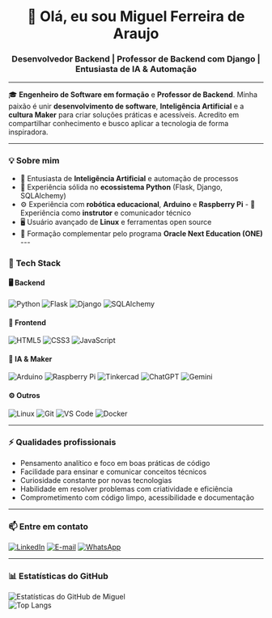 <h1 align="center">👋 Olá, eu sou <strong>Miguel Ferreira de Araujo</strong></h1>
<h3 align="center">Desenvolvedor Backend | Professor de Backend com Django | Entusiasta de IA & Automação</h3>

---

🎓 **Engenheiro de Software em formação** e **Professor de Backend**.
Minha paixão é unir **desenvolvimento de software**, **Inteligência Artificial** e a **cultura Maker** para criar soluções práticas e acessíveis. Acredito em compartilhar conhecimento e busco aplicar a tecnologia de forma inspiradora.

---

### 💡 Sobre mim

- 🧠 Entusiasta de **Inteligência Artificial** e automação de processos  
- 🐍 Experiência sólida no **ecossistema Python** (Flask, Django, SQLAlchemy)  
- ⚙️ Experiência com **robótica educacional**, **Arduino** e **Raspberry Pi** - 💬 Experiência como **instrutor** e comunicador técnico  
- 🖥️ Usuário avançado de **Linux** e ferramentas open source  
- 🚀 Formação complementar pelo programa **Oracle Next Education (ONE)** ---

### 🧰 **Tech Stack**

#### 🖥️ Backend
![Python](https://img.shields.io/badge/Python-3776AB?style=for-the-badge&logo=python&logoColor=white)
![Flask](https://img.shields.io/badge/Flask-000000?style=for-the-badge&logo=flask&logoColor=white)
![Django](https://img.shields.io/badge/Django-092E20?style=for-the-badge&logo=django&logoColor=white)
![SQLAlchemy](https://img.shields.io/badge/SQLAlchemy-D71F00?style=for-the-badge&logo=python&logoColor=white)

#### 🎨 Frontend
![HTML5](https://img.shields.io/badge/HTML5-E34F26?style=for-the-badge&logo=html5&logoColor=white)
![CSS3](https://img.shields.io/badge/CSS3-1572B6?style=for-the-badge&logo=css3&logoColor=white)
![JavaScript](https://img.shields.io/badge/JavaScript-F7E018?style=for-the-badge&logo=javascript&logoColor=black)

#### 🧠 IA & Maker
![Arduino](https://img.shields.io/badge/Arduino-00979D?style=for-the-badge&logo=arduino&logoColor=white)
![Raspberry Pi](https://img.shields.io/badge/Raspberry%20Pi-A22846?style=for-the-badge&logo=raspberrypi&logoColor=white)
![Tinkercad](https://img.shields.io/badge/Tinkercad-FF8800?style=for-the-badge&logo=autodesk&logoColor=white)
![ChatGPT](https://img.shields.io/badge/ChatGPT-74AA9C?style=for-the-badge&logo=openai&logoColor=white)
![Gemini](https://img.shields.io/badge/Gemini-4285F4?style=for-the-badge&logo=google&logoColor=white)

#### ⚙️ Outros
![Linux](https://img.shields.io/badge/Linux-FCC624?style=for-the-badge&logo=linux&logoColor=black)
![Git](https://img.shields.io/badge/Git-F05032?style=for-the-badge&logo=git&logoColor=white)
![VS Code](https://img.shields.io/badge/VS%20Code-007ACC?style=for-the-badge&logo=visualstudiocode&logoColor=white)
![Docker](https://img.shields.io/badge/Docker-2496ED?style=for-the-badge&logo=docker&logoColor=white)

---

### ⚡ **Qualidades profissionais**

- Pensamento analítico e foco em boas práticas de código  
- Facilidade para ensinar e comunicar conceitos técnicos  
- Curiosidade constante por novas tecnologias  
- Habilidade em resolver problemas com criatividade e eficiência  
- Comprometimento com código limpo, acessibilidade e documentação  

---

### 📫 **Entre em contato**

[![LinkedIn](https://img.shields.io/badge/LinkedIn-0077B5?style=for-the-badge&logo=linkedin&logoColor=white)](https://www.linkedin.com/in/miguel-de-araujo)
[![E-mail](https://img.shields.io/badge/Gmail-D14836?style=for-the-badge&logo=gmail&logoColor=white)](mailto:nigelkps1@gmail.com)
[![WhatsApp](https://img.shields.io/badge/WhatsApp-25D366?style=for-the-badge&logo=whatsapp&logoColor=white)](https://wa.me/5521988743980)

---

### 📊 **Estatísticas do GitHub**

![Estatísticas do GitHub de Miguel](https://github-readme-stats.vercel.app/api?username=MiguelFAraujo&show_icons=true&theme=tokyonight&include_all_commits=true&count_private=true)
<br>
![Top Langs](https://github-readme-stats.vercel.app/api/top-langs/?username=MiguelFAraujo&layout=compact&theme=tokyonight)
